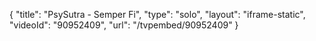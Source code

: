 {
    "title": "PsySutra - Semper Fi",
    "type": "solo",
    "layout": "iframe-static",
    "videoId": "90952409",
    "url": "\/tvpembed\/90952409"
}